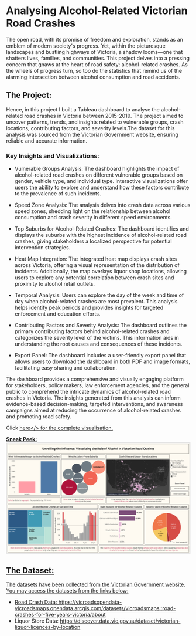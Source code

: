 # Analysing Alcohol-Related Victorian Road Crashes

The open road, with its promise of freedom and exploration, stands as an emblem of modern society's progress. 
Yet, within the picturesque landscapes and bustling highways of Victoria, a shadow looms—one that shatters lives, 
families, and communities. This project delves into a pressing concern that gnaws at the heart of road safety: 
alcohol-related crashes. As the wheels of progress turn, so too do the statistics that remind us of the alarming 
intersection between alcohol consumption and road accidents.

## The Project:

Hence, in this project I built a Tableau dashboard to analyse the alcohol-related road crashes in Victoria between 
2015-2019. The project aimed to uncover patterns, trends, and insights related to vulnerable groups, crash locations, 
contributing factors, and severity levels.The dataset for this analysis was sourced from the Victorian Government website, 
ensuring reliable and accurate information.

### Key Insights and Visualizations:

- Vulnerable Groups Analysis:
The dashboard highlights the impact of alcohol-related road crashes on different vulnerable groups based on gender, vehicle type, and individual type. Interactive visualizations offer users the ability to explore and understand how these factors contribute to the prevalence of such incidents.

- Speed Zone Analysis:
The analysis delves into crash data across various speed zones, shedding light on the relationship between alcohol consumption and crash severity in different speed environments.

- Top Suburbs for Alcohol-Related Crashes:
The dashboard identifies and displays the suburbs with the highest incidence of alcohol-related road crashes, giving stakeholders a localized perspective for potential intervention strategies.

- Heat Map Integration:
The integrated heat map displays crash sites across Victoria, offering a visual representation of the distribution of incidents. Additionally, the map overlays liquor shop locations, allowing users to explore any potential correlation between crash sites and proximity to alcohol retail outlets.

- Temporal Analysis:
Users can explore the day of the week and time of day when alcohol-related crashes are most prevalent. This analysis helps identify peak periods and provides insights for targeted enforcement and education efforts.

- Contributing Factors and Severity Analysis:
The dashboard outlines the primary contributing factors behind alcohol-related crashes and categorizes the severity level of the victims. This information aids in understanding the root causes and consequences of these incidents.

- Export Panel:
The dashboard includes a user-friendly export panel that allows users to download the dashboard in both PDF and image formats, facilitating easy sharing and collaboration.

The dashboard provides a comprehensive and visually engaging platform for stakeholders, policy makers, law enforcement agencies, and the general public to comprehend the intricate dynamics of alcohol-related road crashes in Victoria. The insights generated from this analysis can inform evidence-based decision-making, targeted interventions, and awareness campaigns aimed at reducing the occurrence of alcohol-related crashes and promoting road safety.

Click <a href="https://public.tableau.com/app/profile/rafsan.al.mamun/viz/Alcohol-RelatedVictorianRoadCrashAnalysis/VictorianRoadCrashesDashboard">here</> for the complete visualisation.

**Sneak Peek:**
<img src="Victorian Road Crashes Dashboard.png">

## The Dataset:

The datasets have been collected from the Victorian Government website. You may access the datasets from the links below:
- Road Crash Data: https://vicroadsopendata-vicroadsmaps.opendata.arcgis.com/datasets/vicroadsmaps::road-crashes-for-five-years-victoria/about
- Liquor Store Data: https://discover.data.vic.gov.au/dataset/victorian-liquor-licences-by-location
